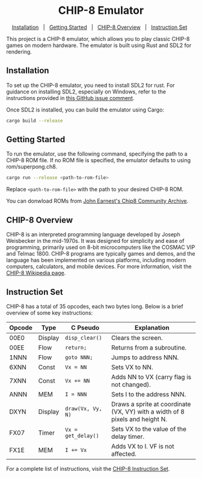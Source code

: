 <h1 align="center">CHIP-8 Emulator</h1>

<p align="center">
  <a href="#installation">Installation</a> &#xa0; | &#xa0;
  <a href="#getting-started">Getting Started</a> &#xa0; | &#xa0;
  <a href="#chip-8-overview">CHIP-8 Overview</a> &#xa0; | &#xa0;
  <a href="#instruction-set">Instruction Set</a> &#xa0;
</p>

This project is a CHIP-8 emulator, which allows you to play classic CHIP-8 games on modern hardware. The emulator is built using Rust and SDL2 for rendering.

<h2 id="installation">Installation</h2>

To set up the CHIP-8 emulator, you need to install SDL2 for rust. For guidance on installing SDL2, especially on Windows, refer to the instructions provided in [this GitHub issue comment](https://github.com/PistonDevelopers/piston-examples/issues/391#issuecomment-336219251).

Once SDL2 is installed, you can build the emulator using Cargo:

```bash
cargo build --release
```

<h2 id="getting-started">Getting Started</h2>

To run the emulator, use the following command, specifying the path to a CHIP-8 ROM file. If no ROM file is specified, the emulator defaults to using rom/superpong.ch8.

```bash
cargo run --release <path-to-rom-file>
```

Replace `<path-to-rom-file>` with the path to your desired CHIP-8 ROM.

You can donwload ROMs from [John Earnest's Chip8 Community Archive](https://github.com/JohnEarnest/chip8Archive).

<h2 id="chip-8-overview">CHIP-8 Overview</h2>

CHIP-8 is an interpreted programming language developed by Joseph Weisbecker in the mid-1970s. It was designed for simplicity and ease of programming, primarily used on 8-bit microcomputers like the COSMAC VIP and Telmac 1800. CHIP-8 programs are typically games and demos, and the language has been implemented on various platforms, including modern computers, calculators, and mobile devices. For more information, visit the [CHIP-8 Wikipedia page](https://en.wikipedia.org/wiki/CHIP-8).

<h2 id="instruction-set">Instruction Set</h2>

CHIP-8 has a total of 35 opcodes, each two bytes long. Below is a brief overview of some key instructions:

| Opcode | Type    | C Pseudo           | Explanation                                                                  |
| ------ | ------- | ------------------ | ---------------------------------------------------------------------------- |
| 00E0   | Display | `disp_clear()`     | Clears the screen.                                                           |
| 00EE   | Flow    | `return;`          | Returns from a subroutine.                                                   |
| 1NNN   | Flow    | `goto NNN;`        | Jumps to address NNN.                                                        |
| 6XNN   | Const   | `Vx = NN`          | Sets VX to NN.                                                               |
| 7XNN   | Const   | `Vx += NN`         | Adds NN to VX (carry flag is not changed).                                   |
| ANNN   | MEM     | `I = NNN`          | Sets I to the address NNN.                                                   |
| DXYN   | Display | `draw(Vx, Vy, N)`  | Draws a sprite at coordinate (VX, VY) with a width of 8 pixels and height N. |
| FX07   | Timer   | `Vx = get_delay()` | Sets VX to the value of the delay timer.                                     |
| FX1E   | MEM     | `I += Vx`          | Adds VX to I. VF is not affected.                                            |

For a complete list of instructions, visit the [CHIP-8 Instruction Set](https://chip8.gulrak.net/).
